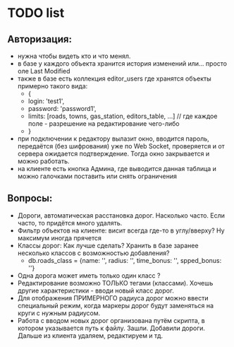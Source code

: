 ﻿
# TODO list




## Авторизация:
- нужна чтобы видеть кто и что менял. 
- в базе у каждого объекта хранится история изменений или... просто оле Last Modified 
- также в базе есть коллекция editor_users где хранятся объекты примерно такого вида:
    - {
    - login: 'test1', 
    - password: 'password1',
    - limits: [roads,  towns, gas_station, editors_table,  ...]  // где каждое поле - разрешение на редактирование чего-либо
    - }
- при подключении к редактору вылазит окно, вводится пароль, передаётся (без шифрования) уже по Web Socket, проверяется
и от сервера ожидается подтверждение. Тогда окно закрывается и можно работать.
- на клиенте есть кнопка Админа, где выводится данная таблица и можно галочками поставить или снять ограничения


## Вопросы:
- Дороги, автоматическая расстановка дорог. Насколько часто. Если часто, то придётся много удалять. 
- Фильтр объектов на клиенте: висит всегда где-то в углу/вверху? Ну максимум иногда прячется
- Классы дорог: Как лучше сделать? Хранить в базе заранее несколько классов с возможностью добавления? 
    - db.roads_class = {name: '', radius: '', time_bonus: '', spped_bonus: ''}
- Одна дорога может иметь только один класс ? 
- Редактирование возможно ТОЛЬКО тегами (классами). Хочешь другие характеристики - вводи новый класс дорог. 
- Для отображения ПРИМЕРНОГО радиуса дорог можно ввести специальный режим, когда маркеры дорог будут заменяться на круги с нужным радиусом. 
- Работа с вводом новых дорог организована путём скрипта, в котором указывается путь к файлу. Зашли. Добавили дороги. Дальше из клиента удаляем, редактируем и тд. 